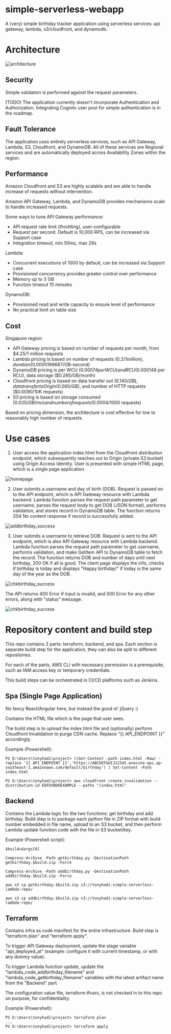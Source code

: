 # simple-serverless-webapp

A (very) simple birthday tracker application using serverless services: api gateway, lambda, s3/cloudfront, and dynamodb.

# Architecture

![architecture](images/architecture.png)

## Security

Simple validation is performed against the request parameters.

(TODO) The application currently doesn't incorporate Authentication and Authorization. Integrating Cognito user pool for simple authentication is in the roadmap.

## Fault Tolerance

The application uses entirely serverless services, such as API Gateway, Lambda, S3, Cloudfront, and DynamoDB. All of these services are Regional services and are automatically deployed across Availability Zones within the region.

## Performance

Amazon Cloudfront and S3 are highly scalable and are able to handle increase of requests without intervention.

Amazon API Gateway, Lambda, and DynamoDB provides mechanisms scale to handle increased requests.

Some ways to tune API Gateway performance:

- API request rate limit (throttling), user-configurable
- Request per second. Default is 10,000 RPS, can be increased via Support case
- Integration timeout, min 50ms, max 29s

Lambda:

- Concurrent executions of 1000 by default, can be increased via Support case
- Provisioned concurrency provides greater control over performance
- Memory up to 3 GB
- Function timeout 15 minutes

DynamoDB:

- Provisioned read and write capacity to ensure level of performance
- No practical limit on table size


## Cost

Singapore region:

- API Gateway pricing is based on number of requests per month, from $4.25/1 million requests
- Lambda pricing is based on number of requests ($0.2 / 1 million), duration ($0.0000166667/GB-second)
- DynamoDB pricing is per WCU ($0.00074 per WCU) and RCU ($0.000148 per RCU), data storage ($0.285/GB/month)
- Cloudfront pricing is based on data transfer out ($0.140/GB), data transfer to Origin ($0.060/GB), and number of HTTP requests ($0.0090/10K requests)
- S3 pricing is based on storage consumed ($0.025/GB/mo) and number of requests ($0.0004/1000 requests)

Based on pricing dimension, the architecture is cost effective for low to reasonably high number of requests.

# Use cases

1. User access the application index.html from the Cloudfront distribution endpoint, which subsequently reaches out to Origin (private S3 bucket) using Origin Access Identity. User is presented with simple HTML page, which is a single page application.

![homepage](images/homepage.png)

2. User submits a username and day of birth (DOB). Request is passed on to the API endpoint, which is API Gateway resource with Lambda backend. Lambda function parses the request path parameter to get username, parses the request body to get DOB (JSON format), performs validation, and stores record in DynamoDB table. The function returns 204 No content response if record is successfully added.

![addbirthday_success](images/addbirthday_success.png)

3. User submits a username to retrieve DOB. Request is sent to the API endpoint, which is also API Gateway resource with Lambda backend. Lambda function parses the request path parameter to get username, performs validation, and make GetItem API to DynamoDB table to fetch the record. The function returns DOB and number of days until next birthday, 200 OK if all is good. The client page displays the info, checks if birthday is today and displays "Happy birthday!" if today is the same day of the year as the DOB.

![chkbirthday_success](images/chkbirthday_success.png)

The API returns 400 Error if input is invalid, and 500 Error for any other errors, along with "status" message.

![chkbirthday_success](images/chkbirthday_error.png)


# Repository content and build step

This repo contains 3 parts: terraform, backend, and spa. Each section is separate build step for the application, they can also be split to different repositories.

For each of the parts, AWS CLI with necessary permission is a prerequisite, such as IAM access key or temporary credentials.

This build steps can be orchestrated in CI/CD platforms such as Jenkins.


## Spa (Single Page Application)

No fancy React/Angular here, but instead the good ol' jQuery :)

Contains the HTML file which is the page that user sees.

The build step is to upload the index.html file and (optionally) perform Cloudfront Invalidation to purge CDN cache. Replace "{{ API_ENDPOINT }}" accordingly.

Example (Powershell):

```
PS D:\Users\tonyhadi\project> ((Get-Content -path index.html -Raw) -replace '{{ API_ENDPOINT }}','https://ABCDEFGHIJ12345.execute-api.ap-southeast-1.amazonaws.com/default/birthday') | Set-Content -Path index.html

PS D:\Users\tonyhadi\project> aws cloudfront create-invalidation --distribution-id EDFDVBD6EXAMPLE --paths "/index.html"
```

## Backend

Contains the Lambda logic for the two functions: get birthday and add birthday. Build step is to package each python file in ZIP format with build number embedded in file name, upload to an S3 bucket, and then perform Lambda update function code with the file in S3 bucket/key.

Example (Powershell script):

```
$build=$args[0]

Compress-Archive -Path getbirthday.py -DestinationPath getbirthday.$build.zip -Force

Compress-Archive -Path addbirthday.py -DestinationPath addbirthday.$build.zip -Force

aws s3 cp getbirthday.$build.zip s3://tonyhadi-simple-serverless-lambda-repo/

aws s3 cp addbirthday.$build.zip s3://tonyhadi-simple-serverless-lambda-repo/
```

## Terraform

Contains infra as code manifest for the entire infrastructure. Build step is "terraform plan" and "terraform apply".

To trigger API Gateway deployment, update the stage variable "api_deployed_at" (example: configure it with current timestamp, or with any dummy value).

To trigger Lambda function update, update the "lambda_code_addbirthday_filename" and "lambda_code_getbirthday_filename" variables with the latest artifact name from the "Backend" part.

The configuration value file, terraform.tfvars, is not checked in to this repo on purpose, for confidentiality.

Example (Powershell):

```
PS D:\Users\tonyhadi\project> terraform plan
...
PS D:\Users\tonyhadi\project> terraform apply
```

